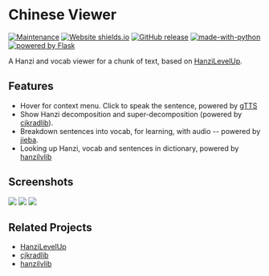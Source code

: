 # Chinese Viewer

[![Maintenance](https://img.shields.io/badge/Maintained%3F-yes-green.svg)](https://GitHub.com/Naereen/StrapDown.js/graphs/commit-activity) 
[![Website shields.io](https://img.shields.io/website-up-down-green-red/http/chineseviewer.herokuapp.com.svg)](http://shields.io/)
[![GitHub release](https://img.shields.io/github/release/patarapolw/ChineseViewer.svg)](https://GitHub.com/patarapolw/ChineseViewer/releases/)
[![made-with-python](https://img.shields.io/badge/Made%20with-Python-1f425f.svg)](https://www.python.org/)
[![powered by Flask](http://flask.pocoo.org/static/badges/powered-by-flask-s.png "powered by Flask")](http://flask.pocoo.org/)

A Hanzi and vocab viewer for a chunk of text, based on [HanziLevelUp](https://github.com/patarapolw/HanziLevelUp).

## Features

- Hover for context menu. Click to speak the sentence, powered by [gTTS](https://github.com/pndurette/gTTS)
- Show Hanzi decomposition and super-decomposition (powered by [cjkradlib](https://github.com/patarapolw/cjkradlib)).
- Breakdown sentences into vocab, for learning, with audio -- powered by [jieba](https://github.com/fxsjy/jieba).
- Looking up Hanzi, vocab and sentences in dictionary, powered by [hanzilvlib](https://github.com/patarapolw/hanzilvlib)

## Screenshots

<img src="https://raw.githubusercontent.com/patarapolw/ChineseViewer/master/screenshots/home.png">
<img src="https://raw.githubusercontent.com/patarapolw/ChineseViewer/master/screenshots/hanzi.png">
<img src="https://raw.githubusercontent.com/patarapolw/ChineseViewer/master/screenshots/vocab.png">

## Related Projects

- [HanziLevelUp](https://github.com/patarapolw/HanziLevelUp)
- [cjkradlib](https://github.com/patarapolw/cjkradlib)
- [hanzilvlib](https://github.com/patarapolw/hanzilvlib)
